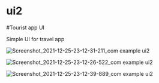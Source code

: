 # ui2

#Tourist app UI

Simple UI for travel app


![Screenshot_2021-12-25-23-12-31-211_com example ui2](https://user-images.githubusercontent.com/93790564/147393772-c3d63876-a727-4ad4-91c3-7a7ed26a02f8.jpg)

![Screenshot_2021-12-25-23-12-26-522_com example ui2](https://user-images.githubusercontent.com/93790564/147393771-b597145a-831a-487f-a71a-ea34c0daaffa.jpg)

![Screenshot_2021-12-25-23-12-39-889_com example ui2](https://user-images.githubusercontent.com/93790564/147393770-5a3f019e-6f8c-4983-9b60-0c9476a1e638.jpg)
